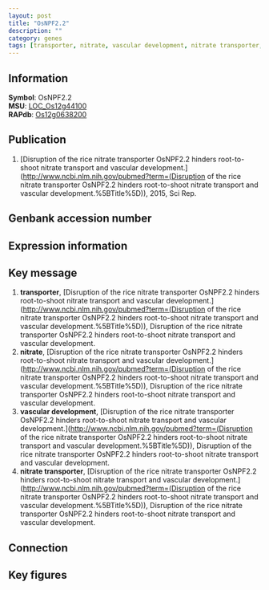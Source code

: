 ```yaml
---
layout: post
title: "OsNPF2.2"
description: ""
category: genes
tags: [transporter, nitrate, vascular development, nitrate transporter, Gene]
---
```


## Information
__Symbol__: OsNPF2.2  
__MSU__: [LOC_Os12g44100](http://rice.plantbiology.msu.edu/cgi-bin/ORF_infopage.cgi?orf=LOC_Os12g44100)  
__RAPdb__: [Os12g0638200](http://rapdb.dna.affrc.go.jp/viewer/gbrowse_details/irgsp1?name=Os12g0638200)  

## Publication
1. [Disruption of the rice nitrate transporter OsNPF2.2 hinders root-to-shoot nitrate transport and vascular development.](http://www.ncbi.nlm.nih.gov/pubmed?term=(Disruption of the rice nitrate transporter OsNPF2.2 hinders root-to-shoot nitrate transport and vascular development.%5BTitle%5D)), 2015, Sci Rep.

## Genbank accession number

## Expression information

## Key message
1. __transporter__, [Disruption of the rice nitrate transporter OsNPF2.2 hinders root-to-shoot nitrate transport and vascular development.](http://www.ncbi.nlm.nih.gov/pubmed?term=(Disruption of the rice nitrate transporter OsNPF2.2 hinders root-to-shoot nitrate transport and vascular development.%5BTitle%5D)), Disruption of the rice nitrate transporter OsNPF2.2 hinders root-to-shoot nitrate transport and vascular development.
2. __nitrate__, [Disruption of the rice nitrate transporter OsNPF2.2 hinders root-to-shoot nitrate transport and vascular development.](http://www.ncbi.nlm.nih.gov/pubmed?term=(Disruption of the rice nitrate transporter OsNPF2.2 hinders root-to-shoot nitrate transport and vascular development.%5BTitle%5D)), Disruption of the rice nitrate transporter OsNPF2.2 hinders root-to-shoot nitrate transport and vascular development.
3. __vascular development__, [Disruption of the rice nitrate transporter OsNPF2.2 hinders root-to-shoot nitrate transport and vascular development.](http://www.ncbi.nlm.nih.gov/pubmed?term=(Disruption of the rice nitrate transporter OsNPF2.2 hinders root-to-shoot nitrate transport and vascular development.%5BTitle%5D)), Disruption of the rice nitrate transporter OsNPF2.2 hinders root-to-shoot nitrate transport and vascular development.
4. __nitrate transporter__, [Disruption of the rice nitrate transporter OsNPF2.2 hinders root-to-shoot nitrate transport and vascular development.](http://www.ncbi.nlm.nih.gov/pubmed?term=(Disruption of the rice nitrate transporter OsNPF2.2 hinders root-to-shoot nitrate transport and vascular development.%5BTitle%5D)), Disruption of the rice nitrate transporter OsNPF2.2 hinders root-to-shoot nitrate transport and vascular development.

## Connection

## Key figures



